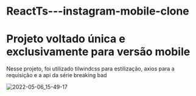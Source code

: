 # ReactTs---instagram-mobile-clone
# Projeto voltado única e exclusivamente para versão mobile

Nesse projeto, foi utilizado tilwindcss para estilização, axios para a requisição e a api da série breaking bad


![2022-05-06_15-49-17](https://user-images.githubusercontent.com/83734136/167201206-82c324bf-0681-45d1-a7c3-042c40eb1e46.png)
